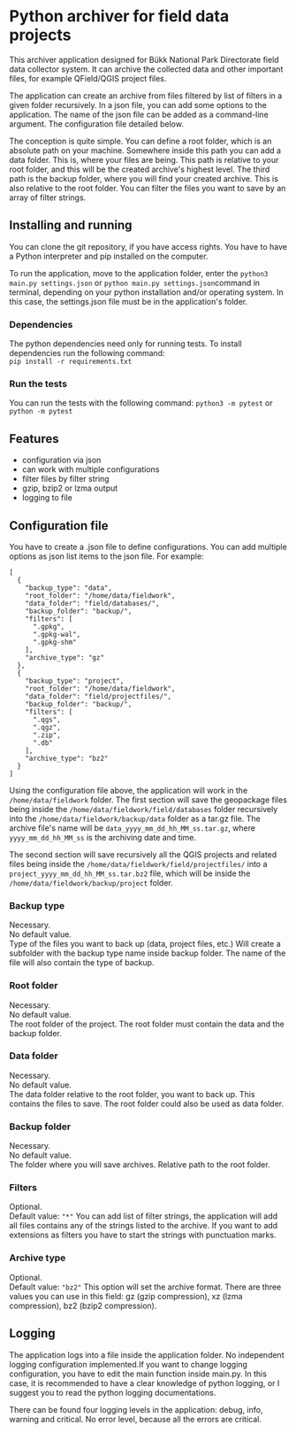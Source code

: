 # Python archiver for field data projects

This archiver application designed for Bükk National Park Directorate field data collector
system. It can archive the collected data and other important files, for example
QField/QGIS project files.

The application can create an archive from files filtered by list of filters in a given
folder recursively. In a json file, you can add some options to the application.
The name of the json file can be added as a command-line argument. The configuration file
detailed below.

The conception is quite simple. You can define a root folder, which is an absolute path on
your machine. Somewhere inside this path you can add a data folder. This is, where your
files are being. This path is relative to your root folder, and this will be the created
archive's highest level. The third path is the backup folder, where you will find your
created archive. This is also relative to the root folder. You can filter the files you want
to save by an array of filter strings. 

## Installing and running

You can clone the git repository, if you have access rights.
You have to have a Python interpreter and pip installed on the computer.

To run the application, move to the application folder, enter the
`python3 main.py settings.json` or `python main.py settings.json`command in terminal, 
depending on your python installation and/or operating system. In this case, the settings.json
file must be in the application's folder.

### Dependencies

The python dependencies need only for running tests. To install dependencies run the following
command:  
`pip install -r requirements.txt`

### Run the tests

You can run the tests with the following command: `python3 -m pytest` or `python -m pytest`

## Features

- configuration via json
- can work with multiple configurations 
- filter files by filter string
- gzip, bzip2 or lzma output
- logging to file

## Configuration file

You have to create a .json file to define configurations. You can add multiple options as
json list items to the json file. For example:

    [
      {
        "backup_type": "data",
        "root_folder": "/home/data/fieldwork",
        "data_folder": "field/databases/",
        "backup_folder": "backup/",
        "filters": [
          ".gpkg",
          ".gpkg-wal",
          ".gpkg-shm"
        ],
        "archive_type": "gz"
      },
      {
        "backup_type": "project",
        "root_folder": "/home/data/fieldwork",
        "data_folder": "field/projectfiles/",
        "backup_folder": "backup/",
        "filters": [
          ".qgs",
          ".qgz",
          ".zip",
          ".db"
        ],
        "archive_type": "bz2"
      }
    ]

Using the configuration file above, the application will work in the
`/home/data/fieldwork` folder. The first section will save the geopackage files being
inside the `/home/data/fieldwork/field/databases` folder recursively into the
`/home/data/fieldwork/backup/data` folder as a tar.gz file. The archive file's name will
be `data_yyyy_mm_dd_hh_MM_ss.tar.gz`, where `yyyy_mm_dd_hh_MM_ss` is the archiving date
and time.  

The second section will save recursively all the QGIS projects and related files being
inside the `/home/data/fieldwork/field/projectfiles/` into a
`project_yyyy_mm_dd_hh_MM_ss.tar.bz2` file, which will be inside the
`/home/data/fieldwork/backup/project` folder.

### Backup type
Necessary.  
No default value.  
Type of the files you want to back up (data, project files, etc.) Will create a subfolder
with the backup type name inside backup folder. The name of the file will also contain
the type of backup.

### Root folder
Necessary.  
No default value.  
The root folder of the project. The root folder must contain the 
data and the backup folder.

### Data folder
Necessary.  
No default value.  
The data folder relative to the root folder, you want to back up. This contains the files
to save. The root folder could also be used as data folder.

### Backup folder
Necessary.  
No default value.  
The folder where you will save archives. Relative path to the root folder.

### Filters
Optional.  
Default value: `"*"`
You can add list of filter strings, the application will add all files contains any of the strings
listed to the archive. 
If you want to add extensions as filters you have to start the strings with punctuation marks.

### Archive type
Optional.  
Default value: `"bz2"`
This option will set the archive format.
There are three values you can use in this field: gz (gzip compression), xz (lzma
compression), bz2 (bzip2 compression).

## Logging

The application logs into a file inside the application folder.
No independent logging configuration implemented.If you want to change logging configuration,
you have to edit the main function inside main.py. In this case, it is recommended to have a 
clear knowledge of python logging, or I suggest you to read the python logging documentations.

There can be found four logging levels in the application: debug, info, warning and critical.
No error level, because all the errors are critical. 

